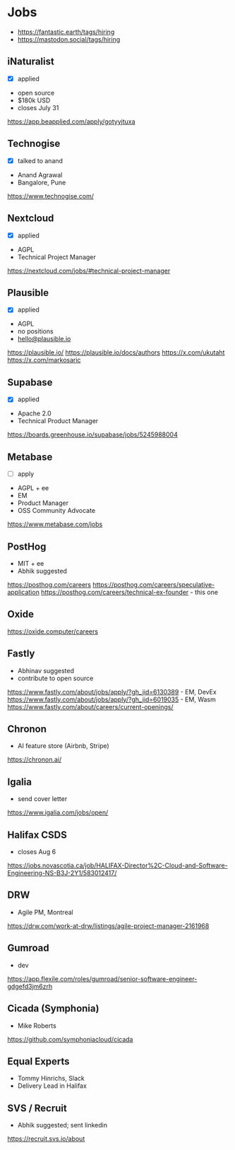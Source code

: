# Jobs

* https://fantastic.earth/tags/hiring
* https://mastodon.social/tags/hiring

## iNaturalist

* [x] applied
* open source
* $180k USD
* closes July 31

https://app.beapplied.com/apply/gotyyjtuxa

## Technogise

* [x] talked to anand
* Anand Agrawal
* Bangalore, Pune

https://www.technogise.com/

## Nextcloud

* [x] applied
* AGPL
* Technical Project Manager

https://nextcloud.com/jobs/#technical-project-manager

## Plausible

* [x] applied
* AGPL
* no positions
* hello@plausible.io

https://plausible.io/
https://plausible.io/docs/authors
https://x.com/ukutaht
https://x.com/markosaric

## Supabase

* [x] applied
* Apache 2.0
* Technical Product Manager

https://boards.greenhouse.io/supabase/jobs/5245988004

## Metabase

* [ ] apply
* AGPL + ee
* EM
* Product Manager
* OSS Community Advocate

https://www.metabase.com/jobs

## PostHog

* MIT + ee
* Abhik suggested

https://posthog.com/careers
https://posthog.com/careers/speculative-application
https://posthog.com/careers/technical-ex-founder - this one

## Oxide

https://oxide.computer/careers

## Fastly

* Abhinav suggested
* contribute to open source

https://www.fastly.com/about/jobs/apply/?gh_jid=6130389 - EM, DevEx
https://www.fastly.com/about/jobs/apply/?gh_jid=6019035 - EM, Wasm
https://www.fastly.com/about/careers/current-openings/

## Chronon

* AI feature store (Airbnb, Stripe)

https://chronon.ai/

## Igalia

* send cover letter

https://www.igalia.com/jobs/open/

## Halifax CSDS

* closes Aug 6

https://jobs.novascotia.ca/job/HALIFAX-Director%2C-Cloud-and-Software-Engineering-NS-B3J-2Y1/583012417/

## DRW

* Agile PM, Montreal

https://drw.com/work-at-drw/listings/agile-project-manager-2161968

## Gumroad

* dev

https://app.flexile.com/roles/gumroad/senior-software-engineer-gdgefd3jm6zrh

## Cicada (Symphonia)

* Mike Roberts

https://github.com/symphoniacloud/cicada

## Equal Experts

* Tommy Hinrichs, Slack
* Delivery Lead in Halifax

## SVS / Recruit

* Abhik suggested; sent linkedin

https://recruit.svs.io/about
